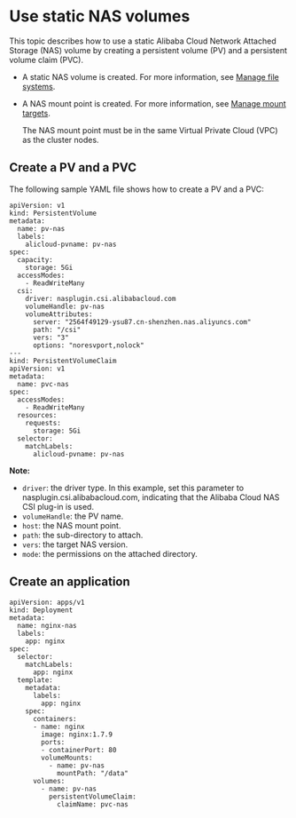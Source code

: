 # Use static NAS volumes

This topic describes how to use a static Alibaba Cloud Network Attached Storage \(NAS\) volume by creating a persistent volume \(PV\) and a persistent volume claim \(PVC\).

-   A static NAS volume is created. For more information, see [Manage file systems]().
-   A NAS mount point is created. For more information, see [Manage mount targets]().

    The NAS mount point must be in the same Virtual Private Cloud \(VPC\) as the cluster nodes.


## Create a PV and a PVC

The following sample YAML file shows how to create a PV and a PVC:

```
apiVersion: v1
kind: PersistentVolume
metadata:
  name: pv-nas
  labels:
    alicloud-pvname: pv-nas
spec:
  capacity:
    storage: 5Gi
  accessModes:
    - ReadWriteMany
  csi:
    driver: nasplugin.csi.alibabacloud.com
    volumeHandle: pv-nas
    volumeAttributes:
      server: "2564f49129-ysu87.cn-shenzhen.nas.aliyuncs.com"
      path: "/csi"
      vers: "3"
      options: "noresvport,nolock"
---
kind: PersistentVolumeClaim
apiVersion: v1
metadata:
  name: pvc-nas
spec:
  accessModes:
    - ReadWriteMany
  resources:
    requests:
      storage: 5Gi
  selector:
    matchLabels:
      alicloud-pvname: pv-nas
```

**Note:**

-   `driver`: the driver type. In this example, set this parameter to nasplugin.csi.alibabacloud.com, indicating that the Alibaba Cloud NAS CSI plug-in is used.
-   `volumeHandle`: the PV name.
-   `host`: the NAS mount point.
-   `path`: the sub-directory to attach.
-   `vers`: the target NAS version.
-   `mode`: the permissions on the attached directory.

## Create an application

```
apiVersion: apps/v1
kind: Deployment
metadata:
  name: nginx-nas
  labels:
    app: nginx
spec:
  selector:
    matchLabels:
      app: nginx
  template:
    metadata:
      labels:
        app: nginx
    spec:
      containers:
      - name: nginx
        image: nginx:1.7.9
        ports:
        - containerPort: 80
        volumeMounts:
          - name: pv-nas
            mountPath: "/data"
      volumes:
        - name: pv-nas
          persistentVolumeClaim:
            claimName: pvc-nas
```

